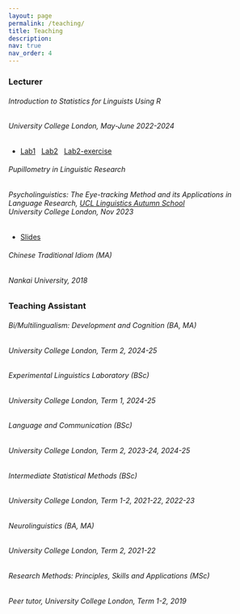 ```yaml
---
layout: page
permalink: /teaching/
title: Teaching
description:
nav: true
nav_order: 4
---
```



<!------------------- Lecturer -------------------->

<h3 class="mt-4">Lecturer</h3>

<div class="card mt-3">
  <div class="p-3">
    <div class="row">
      <div class="col-sm-10">
        <h6 class="font-weight-bold">Introduction to Statistics for Linguists Using R</h6>
      </div>
    </div>
    <h6 class="font-italic mt-2 mt-sm-0">University College London, May-June 2022-2024</h6>
    <ul class="card-text font-weight-light list-group list-group-flush">
      <li class="list-group-item"><a href="/assets/html/PLINSTAT-lab-1-with-code.html" target="_blank">Lab1</a> &nbsp; <a href="/assets/html/PLINSTAT-lab-2-with-code.html" target="_blank">Lab2</a> &nbsp; <a href="/assets/html/PLINSTAT-lab-2-exercise--with-code-.html" target="_blank">Lab2-exercise</a></li>
    </ul>
  </div>
</div>

<div class="card mt-3">
  <div class="p-3">
    <div class="row">
      <div class="col-sm-10">
        <h6 class="font-weight-bold">Pupillometry in Linguistic Research</h6>
      </div>
    </div>
    <h6 class="font-italic mt-2 mt-sm-0">Psycholinguistics: The Eye-tracking Method and its Applications in Language Research, <a href="https://sites.google.com/view/ucllinguisticsautumnschool2023/">UCL Linguistics Autumn School</a> <br> University College London, Nov 2023</h6>
    <ul class="card-text font-weight-light list-group list-group-flush">
      <li class="list-group-item"><a href="/assets/pdf/teaching/20231109_Pupillometry_KC.pdf" target="_blank">Slides</a></li>
    </ul>
  </div>
</div>

<div class="card mt-3">
  <div class="p-3">
    <div class="row">
      <div class="col-sm-10">
        <h6 class="font-weight-bold">Chinese Traditional Idiom (MA)</h6>
      </div>
    </div>
    <h6 class="font-italic mt-2 mt-sm-0">Nankai University, 2018 </h6>
  </div>
</div>


<!--------------- Teaching Assistant -------------------->

<h3 class="mt-4">Teaching Assistant</h3>

<div class="card mt-3">
  <div class="p-3">
    <div class="row">
      <div class="col-sm-10">
        <h6 class="font-weight-bold">Bi/Multilingualism: Development and Cognition (BA, MA) </h6> 
      </div>
    </div>
    <h6 class="font-italic mt-2 mt-sm-0">University College London, Term 2, 2024-25</h6>
  </div>
</div>

<div class="card mt-3">
  <div class="p-3">
    <div class="row">
      <div class="col-sm-10">
        <h6 class="font-weight-bold">Experimental Linguistics Laboratory (BSc) </h6> 
      </div>
    </div>
    <h6 class="font-italic mt-2 mt-sm-0">University College London, Term 1, 2024-25</h6>
  </div>
</div>

<div class="card mt-3">
  <div class="p-3">
    <div class="row">
      <div class="col-sm-10">
        <h6 class="font-weight-bold">Language and Communication (BSc) </h6> 
      </div>
    </div>
    <h6 class="font-italic mt-2 mt-sm-0">University College London, Term 2, 2023-24, 2024-25</h6>
  </div>
</div>

<div class="card mt-3">
  <div class="p-3">
    <div class="row">
      <div class="col-sm-10">
        <h6 class="font-weight-bold">Intermediate Statistical Methods (BSc) </h6>
      </div>
    </div>
    <h6 class="font-italic mt-2 mt-sm-0">University College London, Term 1-2, 2021-22, 2022-23</h6>
  </div>
</div>

<div class="card mt-3">
  <div class="p-3">
    <div class="row">
      <div class="col-sm-10">
        <h6 class="font-weight-bold">Neurolinguistics (BA, MA) </h6>
      </div>
    </div>
    <h6 class="font-italic mt-2 mt-sm-0">University College London, Term 2, 2021-22 </h6>
  </div>
</div>

<div class="card mt-3">
  <div class="p-3">
    <div class="row">
      <div class="col-sm-10">
        <h6 class="font-weight-bold">Research Methods: Principles, Skills and Applications (MSc) </h6>
      </div>
    </div>
    <h6 class="font-italic mt-2 mt-sm-0">Peer tutor, University College London, Term 1-2, 2019 </h6>
  </div>
</div>

